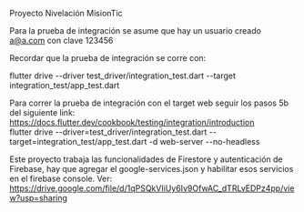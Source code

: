 Proyecto Nivelación MisionTic 

Para la prueba de integración se asume que hay un usuario creado a@a.com con clave 123456

Recordar que la prueba de integración se corre con:   

flutter drive --driver test_driver/integration_test.dart --target integration_test/app_test.dart

Para correr la prueba de integración con el target web seguir los pasos 5b del siguiente link:   
https://docs.flutter.dev/cookbook/testing/integration/introduction   
flutter drive   --driver=test_driver/integration_test.dart   --target=integration_test/app_test.dart   -d web-server --no-headless


Este proyecto trabaja las funcionalidades de Firestore y autenticación de Firebase, hay que agregar el google-services.json y habilitar esos servicios en el firebase console. Ver: https://drive.google.com/file/d/1qPSQkVIiUy6Iv9OfwAC_dTRLvEDPz4pp/view?usp=sharing   

